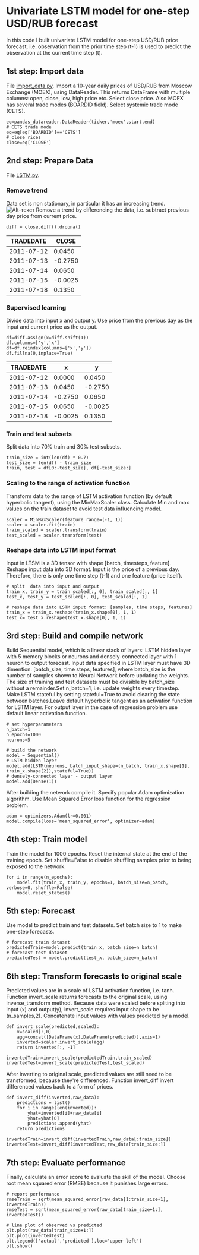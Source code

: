 # Univariate LSTM model for one-step USD/RUB forecast
In this code I built univariate LSTM model for one-step USD/RUB price forecast, i.e. observation from the prior time step (t-1) is used to predict the observation at the current time step (t).
## 1st step: Import data
File [import_data.py](https://github.com/MurakamiNao/Predicting-RUB-USD-with-LSTM/blob/main/import_data.py). Import a 10-year daily prices of USD/RUB from Moscow Exchange (MOEX), using DataReader. This returns DataFrame with multiple columns: open, close, low, high price etc. Select close price. Also MOEX has several trade modes (BOARDID field).  Select  systemic trade mode (CETS). 

```
eq=pandas_datareader.DataReader(ticker,'moex',start,end)
# CETS trade mode
eq=eq[eq['BOARDID']=='CETS']
# close rices
close=eq['CLOSE']
```
## 2nd step: Prepare Data 
File [LSTM.py](https://github.com/MurakamiNao/Predicting-RUB-USD-with-LSTM/blob/main/LSTM.py). 
### Remove trend
Data set is non stationary, in particular it has an increasing trend.
![Alt-текст](https://github.com/MurakamiNao/Predicting-RUB-USD-with-LSTM/blob/main/Figure_1.png)
Remove a trend by differencing the data, i.e. subtract  previous day price from current price.
```
diff = close.diff().dropna()
```
|TRADEDATE  |CLOSE   |
|-----------|--------|
|2011-07-12 |0.0450  |
|2011-07-13 |-0.2750 |
|2011-07-14 |0.0650  |
|2011-07-15 |-0.0025 |
|2011-07-18 |0.1350  |

### Supervised learning
Divide data into input x and output y. Use price from the previous day as the input and current price as the output.
```
df=diff.assign(x=diff.shift(1))
df.columns=['y','x']
df=df.reindex(columns=['x','y'])
df.fillna(0,inplace=True)
```

|TRADEDATE  |x       |y       | 
|-----------|--------|--------|
|2011-07-12 |0.0000  |0.0450  |
|2011-07-13 |0.0450  |-0.2750 |
|2011-07-14 |-0.2750 |0.0650  |
|2011-07-15 |0.0650  |-0.0025 |
|2011-07-18 |-0.0025 |0.1350  |

### Train and test subsets
Split data into 70% train and 30% test subsets.
```
train_size = int(len(df) * 0.7)
test_size = len(df) - train_size
train, test = df[0:-test_size], df[-test_size:]
```
### Scaling to the range of activation function
Transform data to the range of LSTM activation function (by default hyperbolic tangent), using the MinMaxScaler class.
Calculate Min and max values on the train dataset to avoid test data influencing model.
```
scaler = MinMaxScaler(feature_range=(-1, 1))
scaler = scaler.fit(train)
train_scaled = scaler.transform(train)
test_scaled = scaler.transform(test)
```
### Reshape data into LSTM input format
Input in LTSM is a 3D tensor with shape [batch, timesteps, feature]. Reshape input data into 3D format. Input is the price of a previous day.
Therefore, there is only one time step (t-1) and one feature (price itself).
```
# split  data into input and output
train_x, train_y = train_scaled[:, 0], train_scaled[:, 1]
test_x, test_y = test_scaled[:, 0], test_scaled[:, 1]

# reshape data into LSTM input format: [samples, time steps, features]
train_x = train_x.reshape(train_x.shape[0], 1, 1)
test_x= test_x.reshape(test_x.shape[0], 1, 1)
```
## 3rd step: Build and compile network
Build  Sequential model, which is a linear stack of layers:  LSTM hidden layer with 5 memory blocks or neurons and densely-connected layer with 1 neuron to output forecast.
Input data specified in LSTM layer must have  3D dimention:  [batch_size, time steps, features], where batch_size is the number of samples shown to Neural Network before updating the weights. The size of  training and test datasets must be divisible by batch_size without a remainder.Set n_batch=1, i.e. update weights every timestep.
Make LSTM stateful by setting stateful=True to avoid clearing the state between batches.Leave default hyperbolic tangent as an activation function for LSTM layer. For output layer in the case of  regression problem use default linear activation function.

```
# set hyperparameters
n_batch=1
n_epochs=1000
neurons=5

# build the network
model = Sequential()
# LSTM hidden layer
model.add(LSTM(neurons, batch_input_shape=(n_batch, train_x.shape[1], train_x.shape[2]),stateful=True))
# densely-connected layer - output layer
model.add(Dense(1))
```
After building the network compile it. Specify popular Adam optimization algorithm. Use Mean Squared Error loss function for the regression problem.
```
adam = optimizers.Adam(lr=0.001)
model.compile(loss='mean_squared_error', optimizer=adam)
```
## 4th step: Train model
Train the model for 1000 epochs. Reset the internal state at the end of the training epoch.
Set shuffle=False to disable shuffling  samples prior to being exposed to the network.

```
for i in range(n_epochs):
    model.fit(train_x, train_y, epochs=1, batch_size=n_batch, verbose=0, shuffle=False)
    model.reset_states()
```
## 5th step: Forecast
Use model to predict train and test datasets. Set batch size to 1 to  make one-step forecasts.
```
# forecast train dataset 
predictedTrain=model.predict(train_x, batch_size=n_batch)
# forecast test dataset
predictedTest = model.predict(test_x, batch_size=n_batch)
```
## 6th step: Transform forecasts to original scale
Predicted values are in a scale of LSTM activation function, i.e. tanh. Function invert_scale returns forecasts to the original scale, using inverse_transform method. 
Because data were scaled before spliting into input (x) and output(y), invert_scale requires input shape to be (n_samples,2). Concatenate input values with values predicted by a model.
```
def invert_scale(predicted,scaled):
    x=scaled[:,0]
    agg=concat([DataFrame(x),DataFrame(predicted)],axis=1)
    inverted=scaler.invert_scale(agg)
    return inverted[:, -1]

invertedTrain=invert_scale(predictedTrain,train_scaled)
invertedTest=invert_scale(predictedTest,test_scaled)
```
After inverting to original scale, predicted values are still need to be transformed, because they're differenced. Function  invert_diff  invert differenced values back to a form of prices.
```
def invert_diff(inverted,raw_data):
    predictions = list()
    for i in range(len(inverted)):
        yhat=inverted[i]+raw_data[i]
        yhat=yhat[0]
        predictions.append(yhat)
    return predictions

invertedTrain=invert_diff(invertedTrain,raw_data[:train_size])
invertedTest=invert_diff(invertedTest,raw_data[train_size:])
```
## 7th step: Evaluate performance
Finally,  calculate an error score to evaluate the skill of the model. Choose root mean squared error (RMSE) because it punishes large errors.
```
# report performance
rmseTrain = sqrt(mean_squared_error(raw_data[1:train_size+1], invertedTrain))
rmseTest = sqrt(mean_squared_error(raw_data[train_size+1:], invertedTest))

# line plot of observed vs predicted
plt.plot(raw_data[train_size+1:])
plt.plot(invertedTest)
plt.legend(['actual','predicted'],loc='upper left')
plt.show()

```
